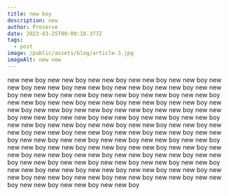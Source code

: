 ```yaml
---
title: new boy
description: new
author: Preserve
date: 2023-03-25T00:09:18.377Z
tags:
  - post
image: /public/assets/blog/article-3.jpg
imageAlt: new new
---
```

new new boy new new boy new new boy new new boy new new boy new new boy new new boy new new boy new new boy new new boy new new boy new new boy new new boy new new boy new new boy new new boy new new boy new new boy new new boy new new boy new new boy new new boy new new boy new new boy new new boy new new boy new new boy new new boy new new boy new new boy new new boy new new boy new new boy new new boy new new boy new new boy new new boy new new boy new new boy new new boy new new boy new new boy new new boy new new boy new new boy new new boy new new boy new new boy new new boy new new boy new new boy new new boy new new boy new new boy new new boy new new boy new new boy new new boy new new boy new new boy new new boy new new boy new new boy new new boy new new boy new new boy new new boy new new boy new new boy new new boy new new boy new new boy new new boy new new boy new new boy new new boy new new boy new new boy